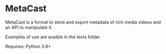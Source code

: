 MetaCast
========

MetaCast is a format to store and export metadata of rich media videos and an API to manipulate it.

Examples of use are avaible in the tests folder.

Requires: Python 3.9+
